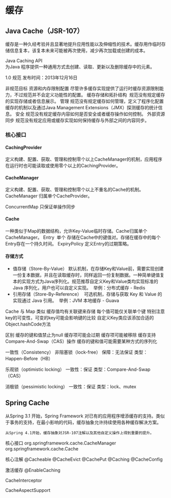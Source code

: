 # 缓存

## Java Cache（JSR-107）

缓存是一种久经考验并且显著地提升应用性能以及伸缩性的技术。缓存用作临时存储信息复本，该复本未来可能被再次使用，减少再次加载或创建的成本。

Java Caching API	
​	为Java 程序提供一种通用方式去创建、读取、更新以及删除缓存中的元素。

1.0 规范
发布时间：2013年12月16日

非规范目标
资源和内存限制配置
​	尽管许多缓存实现提供了运行时缓存资源限制能力，不过规范并不会定义功能性的配置。
缓存存储和拓扑结构
​	规范没有规定缓存的实现存储或者信息展示。
管理
​	规范没有规定缓存如何管理，定义了程序化配置缓存的机制以及通过Java Management Extensions（JMX）探测缓存的统计信息。
安全
​	规范没有规定缓存内容如何是否安全或者缓存操作如何控制。
外部资源同步
规范没有规定应用或缓存实现如何保持缓存与外部之间的内容同步。

### 核心接口

#### CachingProvider

​	定义构建、配置、获取、管理和控制零个以上CacheManager的机制，应用程序在运行时也可能读取或使用零个以上的CachingProvider。

#### CacheManager

​	定义构建、配置、获取、管理和控制零个以上不重名的Cache的机制。CacheManager 归属单个CacheProvider。



ConcurrentMap 只保证单操作同步

#### Cache

​	一种类似于Map的数据结构，允许Key-Value临时存储。Cache归属单个CacheManager。
Entry
​	单个 存储在Cache中的键值对。存储在缓存中的每个Entry存在一个持久时间。
ExpiryPolicy
定义Entry的过期策略。

#### 存储方式

- 值存储（Store-By-Value）
  ​	默认机制，在存储Key和Value前，需要实现创建一份复本数据，并且在读取缓存时，同样返回一份复制数据。一种简单键值复本的实现方式为Java序列化。规范推荐自定义Key和Value类均实现标准的Java 序列化，用户也可以自定义实现。
  ​	举例：分布式缓存 - Redis
- 引用存储（Store-By-Reference）
  ​	可选机制，存储与获取 Key 和 Value 的实现通过 Java 引用。
  ​	举例：JVM 本地缓存 - Guava

Cache 与 Map 
类似
缓存值均有关联键来存储
每个值可能仅关联单个键
特别注意key的可变性，可变的key可能会影响键的比较
自定义Key类应该添加合适的Object.hashCode方法

区别
缓存的键和值禁止为null
缓存项可能会过期
缓存项可能被移除
缓存支持Compare-And-Swap（CAS）操作
缓存的键和值可能需要某种方式的序列化

一致性（Consistency） 
非阻塞锁（lock-free）
保障：无法保证
类型：Happen-Before（HB）

乐观锁（optimistic locking）
一致性：保证
类型：Compare-And-Swap（CAS）

消极锁（pessimistic locking）
一致性：保证
类型：lock、mutex

## Spring Cache

从Spring 3.1 开始，Spring Framework 对已有的应用程序增添缓存的支持。类似于事务的支持，在最小影响的代码，缓存抽象允许持续使用各种缓存解决方案。

```
从Spring 4.1开始，缓存抽象对JSR-107注解以及其他自定义操作上得到重要的提升。
```

核心接口
org.springframework.cache.CacheManager
org.springframework.cache.Cache



核心注解
@Cacheable
@CacheEvict
@CachePut
@Caching
@CacheConfig

激活缓存
@EnableCaching



CacheInterceptor 

CacheAspectSupport

